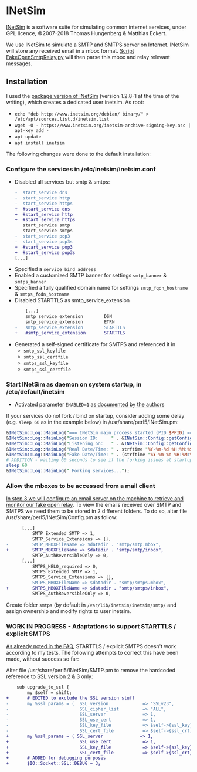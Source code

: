 # INetSim

[INetSim](https://www.inetsim.org/) is a software suite for simulating common internet services, under GPL licence, ©2007-2018 Thomas Hungenberg & Matthias Eckert.

We use INetSim to simulate a SMTP and SMTPS server on Internet. INetSim will store any received email in a mbox format. [Script FakeOpenSmtpRelay.py](../Scripts/) will then parse this mbox and relay relevant messages.


## Installation
I used the [package version of INetSim](https://www.inetsim.org/packages.html) (version 1.2.8-1 at the time of the writing), which creates a dedicated user inetsim. As root:
- `echo "deb http://www.inetsim.org/debian/ binary/" > /etc/apt/sources.list.d/inetsim.list`
- `wget -O - https://www.inetsim.org/inetsim-archive-signing-key.asc | apt-key add -`
- `apt update`
- `apt install inetsim`

The following changes were done to the default installation:

### Configure the services in /etc/inetsim/inetsim.conf
- Disabled all services but smtp & smtps:
  ```diff
  -  start_service dns
  -  start_service http
  -  start_service https
  +  #start_service dns
  +  #start_service http
  +  #start_service https
     start_service smtp
     start_service smtps
  -  start_service pop3
  -  start_service pop3s
  +  #start_service pop3
  +  #start_service pop3s
  [...]
  ```
- Specified a ```service_bind_address```
- Enabled a customized SMTP banner for settings ```smtp_banner``` & ```smtps_banner```
- Specified a fully qualified domain name for settings ```smtp_fqdn_hostname``` & ```smtps_fqdn_hostname```
- Disabled STARTTLS as smtp_service_extension
  ```diff
      [...]
      smtp_service_extension		DSN
      smtp_service_extension		ETRN
  -   smtp_service_extension		STARTTLS
  +   #smtp_service_extension		STARTTLS
  ```
- Generated a self-signed certificate for SMTPS and referenced it in
  - ```smtp_ssl_keyfile```
  - ```smtp_ssl_certfile```
  - ```smtps_ssl_keyfile```
  - ```smtps_ssl_certfile```


### Start INetSim as daemon on system startup, in /etc/default/inetsim
  - Activated parameter ```ENABLED=1``` [as documented by the authors](https://www.inetsim.org/documentation.html)
    
If your services do not fork / bind on startup, consider adding some delay (e.g. ```sleep 60``` as in the example below) in /usr/share/perl5/INetSim.pm:
```perl
&INetSim::Log::MainLog("=== INetSim main process started (PID $PPID) ===");
&INetSim::Log::MainLog("Session ID:     " . &INetSim::Config::getConfigParameter("SessionID"));
&INetSim::Log::MainLog("Listening on:   " . &INetSim::Config::getConfigParameter("Default_BindAddress"));
&INetSim::Log::MainLog("Real Date/Time: " . strftime "%Y-%m-%d %H:%M:%S", localtime);
&INetSim::Log::MainLog("Fake Date/Time: " . (strftime "%Y-%m-%d %H:%M:%S", localtime(&INetSim::FakeTime::get_faketime())). " (Delta: " . &INetSim::Config::getConfigParameter("Faketime_Delta") . " seconds)");
# ADDITION - waiting 60 seconds to see if the forking issues at startup get solved...
sleep 60
&INetSim::Log::MainLog(" Forking services...");
```

### Allow the mboxes to be accessed from a mail client
[In step 3 we will configure an email server on the machine to retrieve and monitor our fake open relay](../IMAP%20Server/README.md). To view the emails received over SMTP and SMTPS we need them to be stored in 2 different folders. To do so, alter file /usr/share/perl5/INetSim/Config.pm as follow:
```diff
      [...]
		  SMTP_Extended_SMTP => 1,
		  SMTP_Service_Extensions => {},
-		  SMTP_MBOXFileName => $datadir . "smtp/smtp.mbox",
+		  SMTP_MBOXFileName => $datadir . "smtp/smtp/inbox",
		  SMTP_AuthReversibleOnly => 0,
      [...]
		  SMTPS_HELO_required => 0,
		  SMTPS_Extended_SMTP => 1,
		  SMTPS_Service_Extensions => {},
-		  SMTPS_MBOXFileName => $datadir . "smtp/smtps.mbox",
+		  SMTPS_MBOXFileName => $datadir . "smtp/smtps/inbox",
		  SMTPS_AuthReversibleOnly => 0,
```

Create folder `smtps` (by default in `/var/lib/inetsim/inetsim/smtp/` and assign ownership and modify rights to user inetsim.


### WORK IN PROGRESS - Adaptations to support STARTTLS / explicit SMTPS
[As already noted in the FAQ](../../../#why-is-starttls-disabled-when-receiving-emails), STARTTLS / explicit SMTPS doesn't work according to my tests. The following attempts to correct this have been made, without success so far:

Alter file /usr/share/perl5/INetSim/SMTP.pm to remove the hardcoded reference to SSL version 2 & 3 only:
```diff
	sub upgrade_to_ssl {
		my $self = shift;
+		# EDITED to exclude the SSL version stuff
-		my %ssl_params = (  SSL_version             => "SSLv23",
-		                    SSL_cipher_list         => "ALL",
-		                    SSL_server              => 1,
-		                    SSL_use_cert            => 1,
-		                    SSL_key_file            => $self->{ssl_key},
-		                    SSL_cert_file           => $self->{ssl_crt} );
+		my %ssl_params = ( SSL_server              => 1,
+		                    SSL_use_cert            => 1,
+		                    SSL_key_file            => $self->{ssl_key},
+		                    SSL_cert_file           => $self->{ssl_crt} );
+		# ADDED for debugging purposes
+		$IO::Socket::SSL::DEBUG = 3;
```
